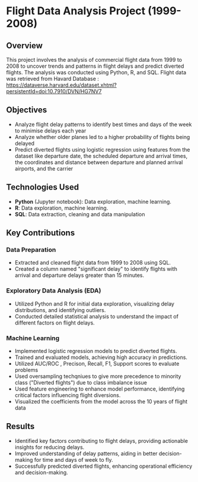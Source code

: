 
# Flight Data Analysis Project (1999-2008)

## Overview
This project involves the analysis of commercial flight data from 1999 to 2008 to uncover trends and patterns in flight delays and predict diverted flights. The analysis was conducted using Python, R, and SQL.
Flight data was retrieved from Havard Database : https://dataverse.harvard.edu/dataset.xhtml?persistentId=doi:10.7910/DVN/HG7NV7

## Objectives
- Analyze flight delay patterns to identify best times and days of the week to minimise delays each year
- Analyze whether older planes led to a higher probability of flights being delayed
- Predict diverted flights using logistic regression using features from the dataset like departure date, the scheduled departure and arrival times, the coordinates and distance between departure
  and planned arrival airports, and the carrier


## Technologies Used
- **Python** (Jupyter notebook): Data exploration, machine learning.
- **R**: Data exploration, machine learning.
- **SQL**: Data extraction, cleaning and data manipulation

## Key Contributions
### Data Preparation
- Extracted and cleaned flight data from 1999 to 2008 using SQL.
- Created a column named "significant delay" to identify flights with arrival and departure delays greater than 15 minutes.

### Exploratory Data Analysis (EDA)
- Utilized Python and R for initial data exploration, visualizing delay distributions, and identifying outliers.
- Conducted detailed statistical analysis to understand the impact of different factors on flight delays.

### Machine Learning
- Implemented logistic regression models to predict diverted flights.
- Trained and evaluated models, achieving high accuracy in predictions.
- Utilized AUC/ROC , Precison, Recall, F1, Support scores to evaluate problems
- Used oversampling techqniues to give more precedence to minority class ("Diverted flights") due to class imbalance issue
- Used feature engineering to enhance model performance, identifying critical factors influencing flight diversions.
- Visualized the coefficients from the model across the 10 years of flight data

## Results
- Identified key factors contributing to flight delays, providing actionable insights for reducing delays.
- Improved understanding of delay patterns, aiding in better decision-making for time and days of week to fly.
- Successfully predicted diverted flights, enhancing operational efficiency and decision-making.


